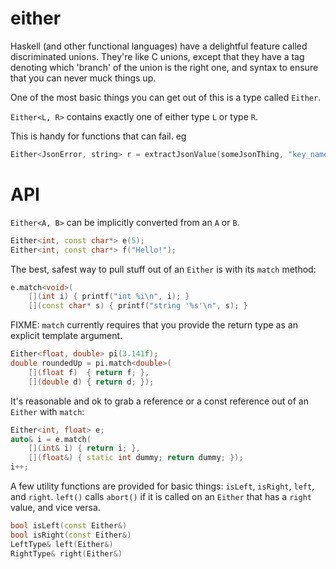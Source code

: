 either
======

Haskell (and other functional languages) have a delightful feature called discriminated unions.  They're like C unions, except that they have a tag denoting which 'branch' of the union is the right one, and syntax to ensure that you can never muck things up.

One of the most basic things you can get out of this is a type called `Either`.

`Either<L, R>` contains exactly one of either type `L` or type `R`.

This is handy for functions that can fail.  eg

```C++
Either<JsonError, string> r = extractJsonValue(someJsonThing, "key_name");
```

API
===

`Either<A, B>` can be implicitly converted from an `A` or `B`.

```c++
Either<int, const char*> e(5);
Either<int, const char*> f("Hello!");
```

The best, safest way to pull stuff out of an `Either` is with its `match` method:

```c++
e.match<void>(
    [](int i) { printf("int %i\n", i); }
    [](const char* s) { printf("string '%s'\n", s); }
```

FIXME: `match` currently requires that you provide the return type as an explicit template argument.

```c++
Either<float, double> pi(3.141f);
double roundedUp = pi.match<double>(
    [](float f)  { return f; },
    [](double d) { return d; });
```

It's reasonable and ok to grab a reference or a const reference out of an `Either` with `match`:

```c++
Either<int, float> e;
auto& i = e.match(
    [](int& i) { return i; },
    [](float&) { static int dummy; return dummy; });
i++;
```

A few utility functions are provided for basic things: `isLeft`, `isRight`, `left`, and `right`.  `left()` calls `abort()` if it is called on an `Either` that has a `right` value, and vice versa.

```c++
bool isLeft(const Either&)
bool isRight(const Either&)
LeftType& left(Either&)
RightType& right(Either&)
```
